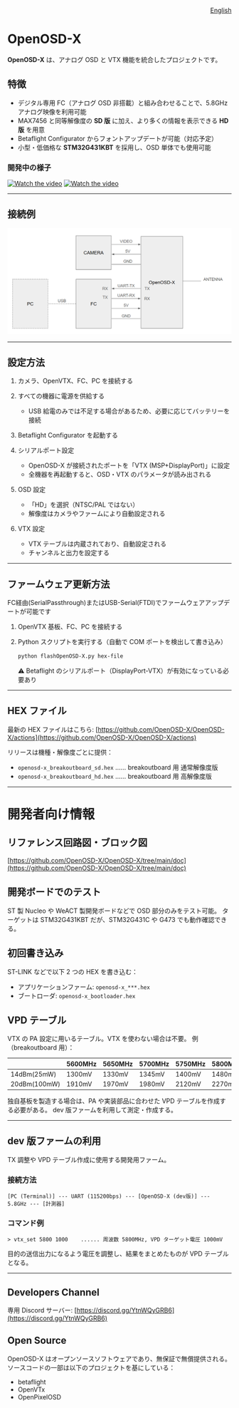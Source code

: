 <p align="right">
  <a href="./README.md">English</a>
</p>

# OpenOSD-X

**OpenOSD-X** は、アナログ OSD と VTX 機能を統合したプロジェクトです。

## 特徴

* デジタル専用 FC（アナログ OSD 非搭載）と組み合わせることで、5.8GHz アナログ映像を利用可能
* MAX7456 と同等解像度の **SD 版** に加え、より多くの情報を表示できる **HD 版** を用意
* Betaflight Configurator からフォントアップデートが可能（対応予定）
* 小型・低価格な **STM32G431KBT** を採用し、OSD 単体でも使用可能

### 開発中の様子

[![Watch the video](https://img.youtube.com/vi/yP9opvcfM-8/0.jpg)](https://youtu.be/yP9opvcfM-8)
[![Watch the video](https://img.youtube.com/vi/Voa65tm_uUc/0.jpg)](https://youtu.be/Voa65tm_uUc?si=CIwmTUJLayKtx44Y&t=2)

---

## 接続例

![connection](doc/Connection.png)

---

## 設定方法

1. カメラ、OpenVTX、FC、PC を接続する
2. すべての機器に電源を供給する

   * USB 給電のみでは不足する場合があるため、必要に応じてバッテリーを接続
3. Betaflight Configurator を起動する
4. シリアルポート設定

   * OpenOSD-X が接続されたポートを「VTX (MSP+DisplayPort)」に設定
   * 全機器を再起動すると、OSD・VTX のパラメータが読み出される
5. OSD 設定

   * 「HD」を選択（NTSC/PAL ではない）
   * 解像度はカメラやファームにより自動設定される
6. VTX 設定

   * VTX テーブルは内蔵されており、自動設定される
   * チャンネルと出力を設定する

---

## ファームウェア更新方法
FC経由(SerialPassthrough)またはUSB-Serial(FTDI)でファームウェアアップデートが可能です
1. OpenVTX 基板、FC、PC を接続する
2. Python スクリプトを実行する（自動で COM ポートを検出して書き込み）

   ```bash
   python flashOpenOSD-X.py hex-file
   ```

   ⚠ Betaflight のシリアルポート（DisplayPort-VTX）が有効になっている必要あり

---

## HEX ファイル

最新の HEX ファイルはこちら:
[https://github.com/OpenOSD-X/OpenOSD-X/actions](https://github.com/OpenOSD-X/OpenOSD-X/actions)

リリースは機種・解像度ごとに提供：

* `openosd-x_breakoutboard_sd.hex` …… breakoutboard 用 通常解像度版
* `openosd-x_breakoutboard_hd.hex` …… breakoutboard 用 高解像度版

---

# 開発者向け情報

## リファレンス回路図・ブロック図

[https://github.com/OpenOSD-X/OpenOSD-X/tree/main/doc](https://github.com/OpenOSD-X/OpenOSD-X/tree/main/doc)

## 開発ボードでのテスト

ST 製 Nucleo や WeACT 製開発ボードなどで OSD 部分のみをテスト可能。
ターゲットは STM32G431KBT だが、STM32G431C や G473 でも動作確認できる。

## 初回書き込み

ST-LINK などで以下 2 つの HEX を書き込む：

* アプリケーションファーム: `openosd-x_***.hex`
* ブートローダ: `openosd-x_bootloader.hex`

## VPD テーブル

VTX の PA 設定に用いるテーブル。VTX を使わない場合は不要。
例（breakoutboard 用）：

| 　            | 5600MHz | 5650MHz | 5700MHz | 5750MHz | 5800MHz | 5850MHz | 5900MHz | 5950MHz | 6000MHz |
| ------------ | ------- | ------- | ------- | ------- | ------- | ------- | ------- | ------- | ------- |
| 14dBm(25mW)  | 1300mV  | 1330mV  | 1345mV  | 1400mV  | 1480mV  | 1590mV  | 1670mV  | 1710mV  | 1760mV  |
| 20dBm(100mW) | 1910mV  | 1970mV  | 1980mV  | 2120mV  | 2270mV  | 2430mV  | 2540mV  | 2620mV  | 2750mV  |

独自基板を製造する場合は、PA や実装部品に合わせた VPD テーブルを作成する必要がある。
dev 版ファームを利用して測定・作成する。

---

## dev 版ファームの利用

TX 調整や VPD テーブル作成に使用する開発用ファーム。

### 接続方法

```text
[PC (Terminal)] --- UART (115200bps) --- [OpenOSD-X (dev版)] --- 5.8GHz --- [計測器]
```

### コマンド例

```text
> vtx_set 5800 1000    ...... 周波数 5800MHz, VPD ターゲット電圧 1000mV
```

目的の送信出力になるよう電圧を調整し、結果をまとめたものが VPD テーブルとなる。

---

## Developers Channel

専用 Discord サーバー:
[https://discord.gg/YtnWQyGRB6](https://discord.gg/YtnWQyGRB6)

## Open Source

OpenOSD-X はオープンソースソフトウェアであり、無保証で無償提供される。
ソースコードの一部は以下のプロジェクトを基にしている：

* betaflight
* OpenVTx
* OpenPixelOSD

